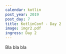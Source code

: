 ```yaml
---
calendar: kotlin
post_year: 2019
post_day: 7
title: KotlinConf - Day 2
image: imgr2.pdf
ingress: Day 2
---
```

Bla bla bla
